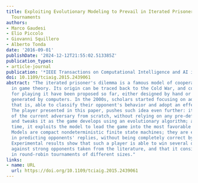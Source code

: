 ```yaml
---
title: Exploiting Evolutionary Modeling to Prevail in Iterated Prisoner's Dilemma
  Tournaments
authors:
- Marco Gaudesi
- Elio Piccolo
- Giovanni Squillero
- Alberto Tonda
date: '2016-09-01'
publishDate: '2024-12-12T21:55:02.513385Z'
publication_types:
- article-journal
publication: '*IEEE Transactions on Computational Intelligence and AI in Games*'
doi: 10.1109/tciaig.2015.2439061
abstract: "The iterated prisoner's dilemma is a famous model of cooperation and conflict
  in game theory. Its origin can be traced back to the Cold War, and countless strategies
  for playing it have been proposed so far, either designed by hand or automatically
  generated by computers. In the 2000s, scholars started focusing on adaptive players,
  that is, able to classify their opponent's behavior and adopt an effective counter-strategy.
  The player presented in this paper, pushes such idea even further: it builds a model
  of the current adversary from scratch, without relying on any pre-defined archetypes,
  and tweaks it as the game develops using an evolutionary algorithm; at the same
  time, it exploits the model to lead the game into the most favorable continuation.
  Models are compact nondeterministic finite state machines; they are extremely efficient
  in predicting opponents' replies, without being completely correct by necessity.
  Experimental results show that such a player is able to win several one-to-one games
  against strong opponents taken from the literature, and that it consistently prevails
  in round-robin tournaments of different sizes."
links:
- name: URL
  url: https://doi.org/10.1109/tciaig.2015.2439061
---
```

